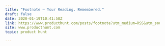 ```yaml
---
title: "Footnote — Your Reading. Remembered."
draft: false
date: 2020-01-19T10:41:58Z
link: https://www.producthunt.com/posts/footnote?utm_medium=RSS&utm_source=hune
site: www.producthunt.com
topic: product hunt  

---
```

